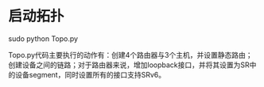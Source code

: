 # 启动拓扑

sudo python Topo.py

Topo.py代码主要执行的动作有：创建4个路由器与3个主机，并设置静态路由；创建设备之间的链路；对于路由器来说，增加loopback接口，并将其设置为SR中的设备segment，同时设置所有的接口支持SRv6。
